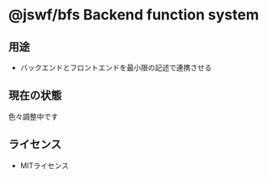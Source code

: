 # @jswf/bfs Backend function system

## 用途

- バックエンドとフロントエンドを最小限の記述で連携させる

## 現在の状態

色々調整中です

## ライセンス

- MITライセンス  
